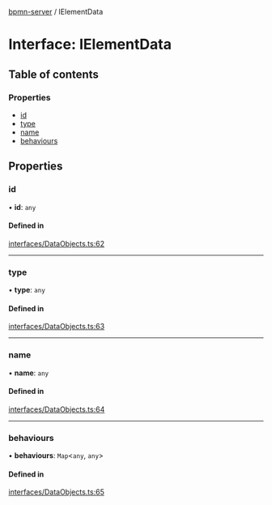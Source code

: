 [bpmn-server](../readme.md) / IElementData

# Interface: IElementData

## Table of contents

### Properties

- [id](IElementData.md#id)
- [type](IElementData.md#type)
- [name](IElementData.md#name)
- [behaviours](IElementData.md#behaviours)

## Properties

### id

• **id**: `any`

#### Defined in

[interfaces/DataObjects.ts:62](https://github.com/bpmnServer/bpmn-server/blob/40582af/src/interfaces/DataObjects.ts#L62)

___

### type

• **type**: `any`

#### Defined in

[interfaces/DataObjects.ts:63](https://github.com/bpmnServer/bpmn-server/blob/40582af/src/interfaces/DataObjects.ts#L63)

___

### name

• **name**: `any`

#### Defined in

[interfaces/DataObjects.ts:64](https://github.com/bpmnServer/bpmn-server/blob/40582af/src/interfaces/DataObjects.ts#L64)

___

### behaviours

• **behaviours**: `Map`\<`any`, `any`\>

#### Defined in

[interfaces/DataObjects.ts:65](https://github.com/bpmnServer/bpmn-server/blob/40582af/src/interfaces/DataObjects.ts#L65)
